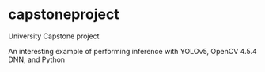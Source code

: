 # capstoneproject
University Capstone project

An interesting example of performing inference with YOLOv5, OpenCV 4.5.4 DNN, and Python
